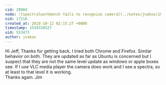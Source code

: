 ```yaml
---
cid: 20884
node: ![spectralworkbench fails to recognize camera](../notes/jnakos/10-04-2018/spectralworkbench-fails-to-recognize-camera)
nid: 17216
created_at: 2018-10-12 02:15:27 +0000
timestamp: 1539310527
uid: 553473
author: jnakos
---
```


Hi Jeff, Thanks for getting back.  I tried both Chrome and Firefox.  Similar behavior on both.  They are updated as far as Ubuntu is concerned but I suspect that they are not the same level update as windows or apple boxes see.  If I use VLC media player the camera does work and I see a spectra, so at least to that level it is working.  
Thanks again.
Jim